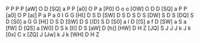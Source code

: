 P P P P [aW] O D [SQ] a P P [a0] O P a [P0] O o o [OW] O D D [SQ] a P P [a0] O P [a(] P a P a 0 I G G [H(] D S D [SW] D S D S D S [DW] S D S [DQ] S D [S0] a G G [H(] D S D [SW] D S [(D] S D [S0] a I D [(S] a f D [SW] a S a [fW] D [QS] a [W0] D S k [I(] D S [aW] D [h(] [HW] D H Z [JQ] S J J J k J k [0x] C x [ZQ] J [Jw] k J k [WH] D H Z
